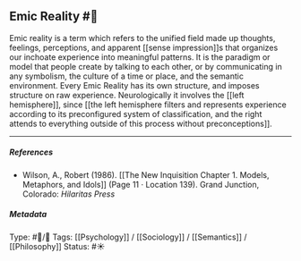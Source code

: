 ## Emic Reality  #🧠 

Emic reality is a term which refers to the unified field made up thoughts, feelings, perceptions, and apparent [[sense impression]]s that organizes our inchoate experience into meaningful patterns. It is the paradigm or model that people create by talking to each other, or by communicating in any symbolism, the culture of a time or place, and the semantic environment. Every Emic Reality has its own structure, and imposes structure on raw experience. Neurologically it involves the [[left hemisphere]], since [[the left hemisphere filters and represents experience according to its preconfigured system of classification, and the right attends to everything outside of this process without preconceptions]]. 

___

##### References

- Wilson, A., Robert (1986). [[The New Inquisition Chapter 1. Models, Metaphors, and Idols]] (Page 11 · Location 139). Grand Junction, Colorado: _Hilaritas Press_

##### Metadata

Type: #🔵/🔵 
Tags: [[Psychology]] / [[Sociology]] / [[Semantics]] / [[Philosophy]]
Status: #☀️